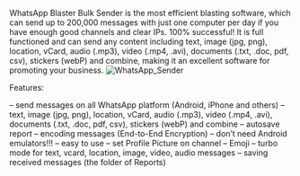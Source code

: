 WhatsApp Blaster Bulk Sender is the most efficient blasting software, which can send up to 200,000 messages with just one computer per day if you have enough good channels and clear IPs. 100% successful! 
It is full functioned and can send any content including text, image (jpg, png), location, vCard, audio (.mp3), video (.mp4, .avi), documents (.txt, .doc, pdf, csv), stickers (webP) and combine, making it an excellent software for promoting your business.
![WhatsApp_Sender](https://github.com/Goran-Vukadinovic/CSharp-WhatsApp/assets/141262654/d10b908d-2418-4b95-b6da-7181dfae63dd)

Features:

– send messages on all WhatsApp platform (Android, iPhone and others)
– text, image (jpg, png), location, vCard, audio (.mp3), video (.mp4, .avi), documents (.txt, .doc, pdf, csv), stickers (webP) and combine
– autosave report
– encoding messages (End-to-End Encryption)
– don’t need Android emulators!!!
– easy to use
– set Profile Picture on channel
– Emoji
– turbo mode for text, vcard, location, image, video, audio messages
– saving received messages (the folder of Reports)
